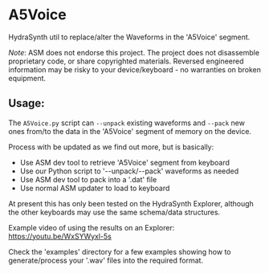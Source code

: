 # A5Voice
HydraSynth util to replace/alter the Waveforms in the 'A5Voice' segment.

*Note*: ASM does not endorse this project. The project does not disassemble proprietary code, or share copyrighted materials. Reversed engineered information may be risky to your device/keyboard - no warranties on broken equipment.

## Usage:
The `A5Voice.py` script can `--unpack` existing waveforms and `--pack` new ones from/to the data in the 'A5Voice' segment of memory on the device.

Process with be updated as we find out more, but is basically:

- Use ASM dev tool to retrieve 'A5Voice' segment from keyboard
- Use our Python script to '--unpack/--pack' waveforms as needed
- Use ASM dev tool to pack into a '.dat' file
- Use normal ASM updater to load to keyboard

At present this has only been tested on the HydraSynth Explorer, although the other keyboards may use the same schema/data structures.

Example video of using the results on an Explorer:
https://youtu.be/WxSYWyxl-5s

Check the 'examples' directory for a few examples showing how to generate/process your '.wav' files into the required format.
